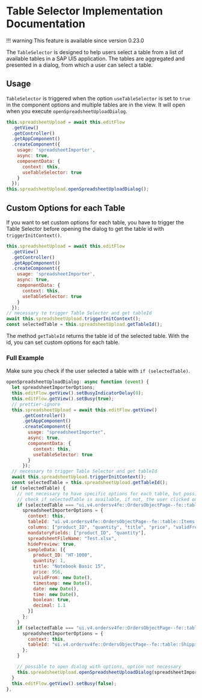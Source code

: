 # Table Selector Implementation Documentation

!!! warning
This feature is available since version 0.23.0

The `TableSelector` is designed to help users select a table from a list of available tables in a SAP UI5 application. The tables are aggregated and presented in a dialog, from which a user can select a table.

## Usage

`TableSelector` is triggered when the option `useTableSelector` is set to `true` in the component options and multiple tables are in the view. It will open when you execute `openSpreadsheetUploadDialog`.

```js
this.spreadsheetUpload = await this.editFlow
  .getView()
  .getController()
  .getAppComponent()
  .createComponent({
    usage: 'spreadsheetImporter',
    async: true,
    componentData: {
      context: this,
      useTableSelector: true
    }
  });
this.spreadsheetUpload.openSpreadsheetUploadDialog();
```

## Custom Options for each Table

If you want to set custom options for each table, you have to trigger the Table Selector before opening the dialog to get the table id with `triggerInitContext()`.

```js
this.spreadsheetUpload = await this.editFlow
  .getView()
  .getController()
  .getAppComponent()
  .createComponent({
    usage: 'spreadsheetImporter',
    async: true,
    componentData: {
      context: this,
      useTableSelector: true
    }
  });
// necessary to trigger Table Selector and get tableId
await this.spreadsheetUpload.triggerInitContext();
const selectedTable = this.spreadsheetUpload.getTableId();
```

The method `getTableId` returns the table id of the selected table. With the id, you can set custom options for each table.

### Full Example

Make sure you check if the user selected a table with `if (selectedTable)`.

```js
openSpreadsheetUploadDialog: async function (event) {
  let spreadsheetImporterOptions;
  this.editFlow.getView().setBusyIndicatorDelay(0);
  this.editFlow.getView().setBusy(true);
  // prettier-ignore
  this.spreadsheetUpload = await this.editFlow.getView()
      .getController()
      .getAppComponent()
      .createComponent({
        usage: "spreadsheetImporter",
        async: true,
        componentData: {
          context: this,
          useTableSelector: true
        }
      });
  // necessary to trigger Table Selector and get tableId
  await this.spreadsheetUpload.triggerInitContext();
  const selectedTable = this.spreadsheetUpload.getTableId();
  if (selectedTable) {
    // not necessary to have specific options for each table, but possible to set options for specific tables
    // check if selectedTable is available, if not, the user clicked on cancel
    if (selectedTable === "ui.v4.ordersv4fe::OrdersObjectPage--fe::table::Items::LineItem-innerTable") {
      spreadsheetImporterOptions = {
        context: this,
        tableId: "ui.v4.ordersv4fe::OrdersObjectPage--fe::table::Items::LineItem-innerTable",
        columns: ["product_ID", "quantity", "title", "price", "validFrom", "timestamp", "date", "time", "boolean", "decimal"],
        mandatoryFields: ["product_ID", "quantity"],
        spreadsheetFileName: "Test.xlsx",
        hidePreview: true,
        sampleData: [{
          product_ID: "HT-1000",
          quantity: 1,
          title: "Notebook Basic 15",
          price: 956,
          validFrom: new Date(),
          timestamp: new Date(),
          date: new Date(),
          time: new Date(),
          boolean: true,
          decimal: 1.1
        }]
      };
    }
    if (selectedTable === "ui.v4.ordersv4fe::OrdersObjectPage--fe::table::Shipping::LineItem-innerTable") {
      spreadsheetImporterOptions = {
        context: this,
        tableId: "ui.v4.ordersv4fe::OrdersObjectPage--fe::table::Shipping::LineItem-innerTable"
      };
    }

    // possible to open dialog with options, option not necessary
    this.spreadsheetUpload.openSpreadsheetUploadDialog(spreadsheetImporterOptions);
  }
  this.editFlow.getView().setBusy(false);
},
```
